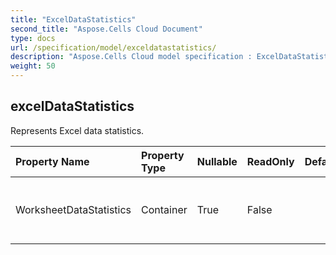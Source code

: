 ```yaml
---
title: "ExcelDataStatistics"
second_title: "Aspose.Cells Cloud Document"
type: docs
url: /specification/model/exceldatastatistics/
description: "Aspose.Cells Cloud model specification : ExcelDataStatistics. Effortlessly handle Excel and other spreadsheet documents with features like opening, generating, editing, splitting, merging, comparing, and converting."
weight: 50
---
```


## **excelDataStatistics**

Represents Excel data statistics. 

| Property Name | Property Type | Nullable |  ReadOnly | DefaultValue | Description | 
| :- | :- | :- |:- |  :- | :- |
| WorksheetDataStatistics | Container | True |  False |  | Represents worksheet data statistics list. |  

